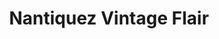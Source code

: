 ---
title: "Nantiquez Vintage Flair"
url: /lancaster/nantiquez-vintage-flair/
shop: Antiquitäten
---